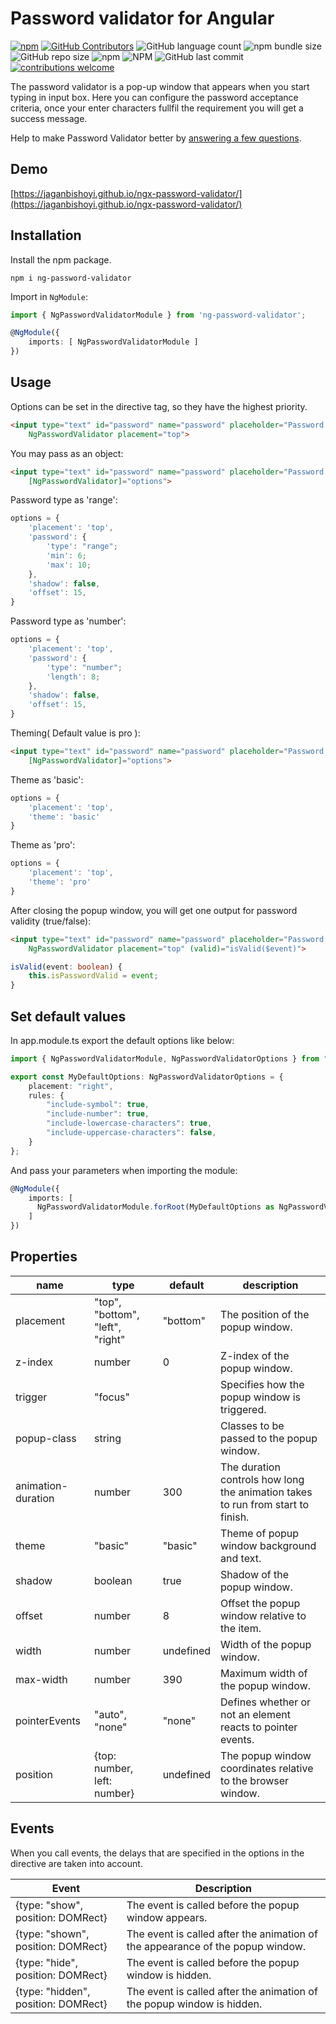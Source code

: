 # Password validator for Angular
[![npm](https://img.shields.io/npm/v/ng-password-validator.svg?maxAge=2592000)](https://www.npmjs.com/package/ng-password-validator)
[![GitHub Contributors](https://img.shields.io/github/contributors/jaganbishoyi/ngx-password-validator.svg?style=flat-square)](https://github.com/jaganbishoyi/ngx-password-validator/graphs/contributors)
![GitHub language count](https://img.shields.io/github/languages/count/jaganbishoyi/ngx-password-validator)
![npm bundle size](https://img.shields.io/bundlephobia/min/ng-password-validator)
![GitHub repo size](https://img.shields.io/github/repo-size/jaganbishoyi/ngx-password-validator)
![npm](https://img.shields.io/npm/dt/ng-password-validator)
![NPM](https://img.shields.io/npm/l/ng-password-validator)
![GitHub last commit](https://img.shields.io/github/last-commit/jaganbishoyi/ngx-password-validator)
[![contributions welcome](https://img.shields.io/badge/contributions-welcome-brightgreen.svg?style=flat-square)](https://github.com/jaganbishoyi/ngx-password-validator/issues)

The password validator is a pop-up window that appears when you start typing in input box. Here you can configure the password acceptance criteria, once your enter characters fullfil the requirement you will get a success message.

Help to make Password Validator better by [answering a few questions](https://forms.gle/P5KKhEsr91N85oWE9).

## Demo
[https://jaganbishoyi.github.io/ngx-password-validator/](https://jaganbishoyi.github.io/ngx-password-validator/)

## Installation

Install the npm package.

    npm i ng-password-validator

Import in `NgModule`:

```ts
import { NgPasswordValidatorModule } from 'ng-password-validator';

@NgModule({
    imports: [ NgPasswordValidatorModule ]
})
```

## Usage

Options can be set in the directive tag, so they have the highest priority.

```html
<input type="text" id="password" name="password" placeholder="Password.."
    NgPasswordValidator placement="top">
```

You may pass as an object:

```html
<input type="text" id="password" name="password" placeholder="Password.."
    [NgPasswordValidator]="options">
```
Password type as 'range':
```ts
options = {
    'placement': 'top',
    'password': {
        'type': "range";
        'min': 6;
        'max': 10;
    },
    'shadow': false,
    'offset': 15,
}
```
Password type as 'number':
```ts
options = {
    'placement': 'top',
    'password': {
        'type': "number";
        'length': 8;
    },
    'shadow': false,
    'offset': 15,
}
```

Theming( Default value is pro ):

```html
<input type="text" id="password" name="password" placeholder="Password.."
    [NgPasswordValidator]="options">
```
Theme as 'basic':
```ts
options = {
    'placement': 'top',
    'theme': 'basic'
}
```
Theme as 'pro':
```ts
options = {
    'placement': 'top',
    'theme': 'pro'
}
```

After closing the popup window, you will get one output for password validity (true/false):

```html
<input type="text" id="password" name="password" placeholder="Password.."
    NgPasswordValidator placement="top" (valid)="isValid($event)">
```
```ts
isValid(event: boolean) {
    this.isPasswordValid = event;
}
```

## Set default values

In app.module.ts export the default options like below:
```ts
import { NgPasswordValidatorModule, NgPasswordValidatorOptions } from "ng-password-validator";

export const MyDefaultOptions: NgPasswordValidatorOptions = {
    placement: "right",
    rules: {
        "include-symbol": true,
        "include-number": true,
        "include-lowercase-characters": true,
        "include-uppercase-characters": false,
    }
};
```

And pass your parameters when importing the module:
```ts
@NgModule({
    imports: [
      NgPasswordValidatorModule.forRoot(MyDefaultOptions as NgPasswordValidatorOptions)
    ]
})
```

## Properties

| name               | type                             | default   | description                                                                     |
| ------------------ | -------------------------------- | --------- | ------------------------------------------------------------------------------- |
| placement          | "top", "bottom", "left", "right" | "bottom"  | The position of the popup window.                                               |
| z-index            | number                           | 0         | Z-index of the popup window.                                                    |
| trigger            | "focus"                          |           | Specifies how the popup window is triggered.                                    |
| popup-class        | string                           |           | Classes to be passed to the popup window.                                       |
| animation-duration | number                           | 300       | The duration controls how long the animation takes to run from start to finish. |
| theme              | "basic"                          | "basic"   | Theme of popup window background and text.                                      |
| shadow             | boolean                          | true      | Shadow of the popup window.                                                     |
| offset             | number                           | 8         | Offset the popup window relative to the item.                                   |
| width              | number                           | undefined | Width of the popup window.                                                      |
| max-width          | number                           | 390       | Maximum width of the popup window.                                              |
| pointerEvents      | "auto", "none"                   | "none"    | Defines whether or not an element reacts to pointer events.                     |
| position           | {top: number, left: number}      | undefined | The popup window coordinates relative to the browser window.                    |


## Events

When you call events, the delays that are specified in the options in the directive are taken into account.

| Event                               | Description                                                                    |
| ----------------------------------- | ------------------------------------------------------------------------------ |
| {type: "show", position: DOMRect}   | The event is called before the popup window appears.                           |
| {type: "shown", position: DOMRect}  | The event is called after the animation of the appearance of the popup window. |
| {type: "hide", position: DOMRect}   | The event is called before the popup window is hidden.                         |
| {type: "hidden", position: DOMRect} | The event is called after the animation of the popup window is hidden.         |
